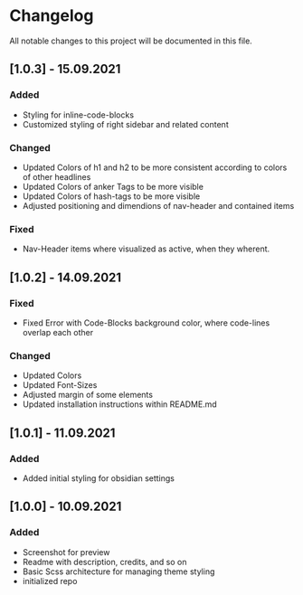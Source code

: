 # Changelog
All notable changes to this project will be documented in this file.

## [1.0.3] - 15.09.2021
### Added
- Styling for inline-code-blocks
- Customized styling of right sidebar and related content
### Changed
- Updated Colors of h1 and h2 to be more consistent according to colors of other headlines
- Updated Colors of anker Tags to be more visible
- Updated Colors of hash-tags to be more visible 
- Adjusted positioning and dimendions of nav-header and contained items
### Fixed
- Nav-Header items where visualized as active, when they wherent.

## [1.0.2] - 14.09.2021
### Fixed
- Fixed Error with Code-Blocks background color, where code-lines overlap each other
### Changed
- Updated Colors
- Updated Font-Sizes
- Adjusted margin of some elements
- Updated installation instructions within README.md

## [1.0.1] - 11.09.2021
### Added
- Added initial styling for obsidian settings

## [1.0.0] - 10.09.2021
### Added
- Screenshot for preview
- Readme with description, credits, and so on
- Basic Scss architecture for managing theme styling
- initialized repo
